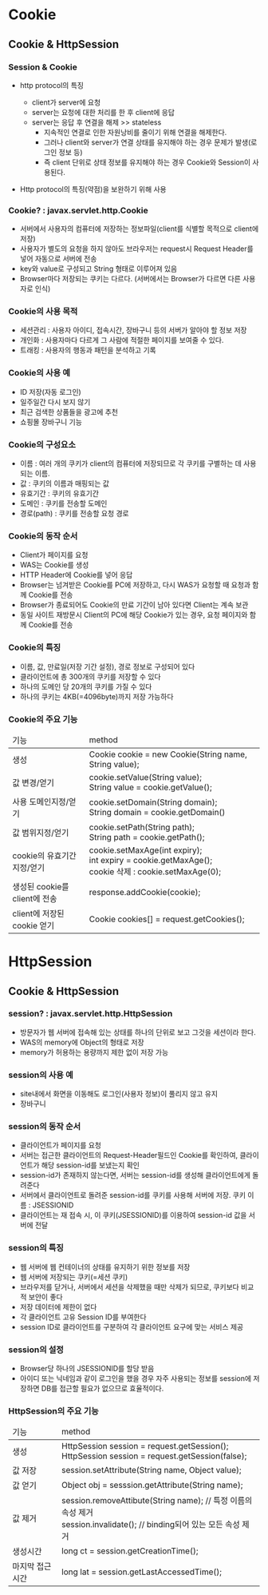 # Cookie
## Cookie & HttpSession
### Session & Cookie
- http protocol의 특징
  - client가 server에 요청
  - server는 요청에 대한 처리를 한 후 client에 응답
  - server는 응답 후 연결을 해제 >> stateless
    - 지속적인 연결로 인한 자원낭비를 줄이기 위해 연결을 해제한다.
    - 그러나 client와 server가 연결 상태를 유지해야 하는 경우 문제가 발생(로그인 정보 등)
    - 즉 client 단위로 상태 정보를 유지해야 하는 경우 Cookie와 Session이 사용된다.

- Http protocol의 특징(약점)을 보완하기 위해 사용

### Cookie? : javax.servlet.http.Cookie
- 서버에서 사용자의 컴퓨터에 저장하는 정보파일(client를 식별할 목적으로 client에 저장)
- 사용자가 별도의 요청을 하지 않아도 브라우저는 request시 Request Header를 넣어 자동으로 서버에 전송
- key와 value로 구성되고 String 형태로 이루어져 있음
- Browser마다 저장되는 쿠키는 다르다. (서버에서는 Browser가 다르면 다른 사용자로 인식)

### Cookie의 사용 목적
- 세션관리 : 사용자 아이디, 접속시간, 장바구니 등의 서버가 알아야 할 정보 저장
- 개인화 : 사용자마다 다르게 그 사람에 적절한 페이지를 보여줄 수 있다.
- 트래킹 : 사용자의 행동과 패턴을 분석하고 기록

### Cookie의 사용 예
- ID 저장(자동 로그인)
- 일주일간 다시 보지 않기
- 최근 검색한 상품들을 광고에 추천
- 쇼핑몰 장바구니 기능

### Cookie의 구성요소
- 이름 : 여러 개의 쿠키가 client의 컴퓨터에 저장되므로 각 쿠키를 구별하는 데 사용되는 이름.
- 값 : 쿠키의 이름과 매핑되는 값
- 유효기간 : 쿠키의 유효기간
- 도메인 : 쿠키를 전송할 도메인
- 경로(path) : 쿠키를 전송할 요청 경로

### Cookie의 동작 순서
- Client가 페이지를 요청
- WAS는 Cookie를 생성
- HTTP Header에 Cookie를 넣어 응답
- Browser는 넘겨받은 Cookie를 PC에 저장하고, 다시 WAS가 요청할 때 요청과 함께 Cookie를 전송
- Browser가 종료되어도 Cookie의 만료 기간이 남아 있다면 Client는 계속 보관
- 동일 사이트 재방문시 Client의 PC에 해당 Cookie가 있는 경우, 요청 페이지와 함께 Cookie를 전송

### Cookie의 특징
- 이름, 값, 만료일(저장 기간 설정), 경로 정보로 구성되어 있다
- 클라이언트에 총 300개의 쿠키를 저장할 수 있다
- 하나의 도메인 당 20개의 쿠키를 가질 수 있다
- 하나의 쿠키는 4KB(=4096byte)까지 저장 가능하다

### Cookie의 주요 기능
<table>
<thead>
<tr>
<td>기능</td>
<td>method</td>
</tr>
</thead>
<tbody>
<tr>
<td>생성</td>
<td>Cookie cookie = new Cookie(String name, String value);</td>
</tr>
<tr>
<td>값 변경/얻기</td>
<td>cookie.setValue(String value);<br>String value = cookie.getValue();</td>
</tr>
<tr>
<td>사용 도메인지정/얻기</td>
<td>cookie.setDomain(String domain);<br>String domain = cookie.getDomain()</td>
</tr>
<tr>
<td>값 범위지정/얻기</td>
<td>cookie.setPath(String path);<br>String path = cookie.getPath();</td>
</tr>
<tr>
<td>cookie의 유효기간지정/얻기</td>
<td>cookie.setMaxAge(int expiry);<br>int expiry = cookie.getMaxAge();<br>cookie 삭제 : cookie.setMaxAge(0);</td>
</tr>
<tr>
<td>생성된 cookie를 client에 전송</td>
<td>response.addCookie(cookie);</td>
</tr>
<tr>
<td>client에 저장된 cookie 얻기</td>
<td>Cookie cookies[] = request.getCookies();</td>
</tr>
</tbody>
</table>

# HttpSession
## Cookie & HttpSession
### session? : javax.servlet.http.HttpSession
- 방문자가 웹 서버에 접속해 있는 상태를 하나의 단위로 보고 그것을 세션이라 한다.
- WAS의 memory에 Object의 형태로 저장
- memory가 허용하는 용량까지 제한 없이 저장 가능

### session의 사용 예
- site내에서 화면을 이동해도 로그인(사용자 정보)이 풀리지 않고 유지
- 장바구니

### session의 동작 순서
- 클라이언트가 페이지를 요청
- 서버는 접근한 클라이언트의 Request-Header필드인 Cookie를 확인하여, 클라이언트가 해당 session-id를 보냈는지 확인
- session-id가 존재하지 않는다면, 서버는 session-id를 생성해 클라이언트에게 돌려준다
- 서버에서 클라이언트로 돌려준 session-id를 쿠키를 사용해 서버에 저장. 쿠키 이름 : JSESSIONID
- 클라이언트는 재 접속 시, 이 쿠키(JSESSIONID)를 이용하여 session-id 값을 서버에 전달

### session의 특징
- 웹 서버에 웹 컨테이너의 상태를 유지하기 위한 정보를 저장
- 웹 서버에 저장되는 쿠키(=세션 쿠키)
- 브라우저를 닫거나, 서버에서 세션을 삭제했을 때만 삭제가 되므로, 쿠키보다 비교적 보안이 좋다
- 저장 데이터에 제한이 없다
- 각 클라이언트 고유 Session ID를 부여한다
- session ID로 클라이언트를 구분하여 각 클라이언트 요구에 맞는 서비스 제공

### session의 설정
- Browser당 하나의 JSESSIONID를 할당 받음
- 아이디 또는 닉네임과 같이 로그인을 했을 경우 자주 사용되는 정보를 session에 저장하면 DB를 접근할 필요가 없으므로 효율적이다.

### HttpSession의 주요 기능
<table>
<thead>
<tr>
<td>기능</td>
<td>method</td>
</tr>
</thead>
<tbody>
<tr>
<td>생성</td>
<td>HttpSession session = request.getSession();<br>HttpSession session = request.getSession(false);</td>
</tr>
<tr>
<td>값 저장</td>
<td>session.setAttribute(String name, Object value);</td>
</tr>
<tr>
<td>값 얻기</td>
<td>Object obj = sesssion.getAttribute(String name);</td>
</tr>
<tr>
<td>값 제거</td>
<td>session.removeAttibute(String name); // 특정 이름의 속성 제거<br>session.invalidate(); // binding되어 있는 모든 속성 제거</td>
</tr>
<tr>
<td>생성시간</td>
<td>long ct = session.getCreationTime();</td>
</tr>
<tr>
<td>마지막 접근 시간</td>
<td>long lat = session.getLastAccessedTime();</td>
</tr>
</tbody>
</table>